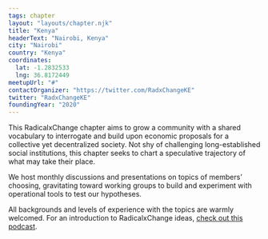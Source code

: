 ```yaml
---
tags: chapter
layout: "layouts/chapter.njk"
title: "Kenya"
headerText: "Nairobi, Kenya"
city: "Nairobi"
country: "Kenya"
coordinates:
  lat: -1.2832533
  lng: 36.8172449
meetupUrl: "#"
contactOrganizer: "https://twitter.com/RadxChangeKE"
twitter: "RadxChangeKE"
foundingYear: "2020"
---
```


This RadicalxChange chapter aims to grow a community with a shared vocabulary to interrogate and build upon economic proposals for a collective yet decentralized society. Not shy of challenging long-established social institutions, this chapter seeks to chart a speculative trajectory of what may take their place.

We host monthly discussions and presentations on topics of members’ choosing, gravitating toward working groups to build and experiment with operational tools to test our hypotheses.

All backgrounds and levels of experience with the topics are warmly welcomed. For an introduction to RadicalxChange ideas, [check out this podcast](https://80000hours.org/podcast/episodes/glen-weyl-radically-reforming-capitalism-and-democracy/).
